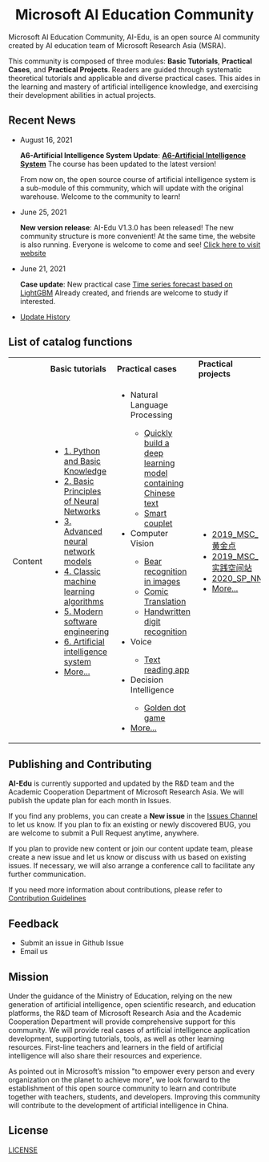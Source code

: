 <h1 align="center">Microsoft AI Education Community</h1>

Microsoft AI Education Community, AI-Edu, is an open source AI community created by AI education team of Microsoft Research Asia (MSRA).
  
This community is composed of three modules: **Basic Tutorials**, **Practical Cases**, and **Practical Projects**. Readers are guided through systematic theoretical tutorials and applicable and diverse practical cases. This aides in the learning and mastery of artificial intelligence knowledge, and exercising their development abilities in actual projects.

## **Recent News**
- August 16, 2021
  
  **A6-Artificial Intelligence System Update**: **[A6-Artificial Intelligence System](../.././基础教程/A6-人工智能系统)** The course has been updated to the latest version!
  
  From now on, the open source course of artificial intelligence system is a sub-module of this community, which will update with the original warehouse. Welcome to the community to learn!

- June 25, 2021
  
  **New version release**: AI-Edu V1.3.0 has been released! The new community structure is more convenient! At the same time, the website is also running. Everyone is welcome to come and see! [Click here to visit website](https://microsoft.github.io/ai-edu/)

- June 21, 2021
  
  **Case update**: New practical case [Time series forecast based on LightGBM](./实践案例/B16-基于LightGBM的时间序列预测) Already created, and friends are welcome to study if interested.

- [Update History](./docs/News.md)

## **List of catalog functions**  

<table>
    <tbody>
        <tr>
            <td></td>
            <td>
                <b>Basic tutorials</b>
            </td>
            <td>
                <b>Practical cases</b>
            </td>
            <td>
                <b>Practical projects</b>
            </td>
        </tr>
        <tr>
            <td>Content</td>
            <td>
                <ul>
                    <li><a href="./基础教程/A1-Python与基础知识/README.md">1. Python and Basic Knowledge</a></li>
                    <li><a href="./基础教程/A2-神经网络基本原理/README.md">2. Basic Principles of Neural Networks</a></li>
                    <li><a href="./基础教程/A3-神经网络高级模型（征稿）/README.md">3. Advanced neural network models</a></li>
                    <li><a href="./基础教程/A4-经典机器学习算法（征稿）/README.md">4. Classic machine learning algorithms</a></li>
                    <li><a href="./基础教程/A5-现代软件工程（更新中）/README.md">5. Modern software engineering</a></li>
                    <li><a href="./基础教程/A6-人工智能系统/README.md">6. Artificial intelligence system</a></li>
                    <li><a href="./基础教程/README.md">More...</a></li>
                </ul>
            </td>
            <td>
                <ul>
                    <li>Natural Language Processing</a></li>
                        <ul>
                            <li>
                                <a href="./实践案例/B14-快速构建中文文本蕴含深度学习模型/README.md">Quickly build a deep learning model containing Chinese text</a>
                            </li>
                            <li>
                                <a href="./实践案例/B13-AI对联生成案例/README.md">Smart couplet</a>
                            </li>
                        </ul>
                    <li>Computer Vision</li>
                        <ul>
                            <li>
                                <a href="./实践案例/B03-看图识熊/README.md">Bear recognition in images</a>
                            </li>
                            <li>
                                <a href="./实践案例/B01-漫画翻译/README.md">Comic Translation</a>
                            </li>
                            <li>
                                <a href="./实践案例/B07-手写数字识别/README.md">Handwritten digit recognition</a>
                            </li>
                        </ul>
                    <li>Voice</li>
                        <ul>
                            <li>
                                <a href="./实践案例/B05-文本朗读应用/README.md">Text reading app</a>
                            </li>
                        </ul>
                    <li>Decision Intelligence</li>
                        <ul>
                            <li>
                                <a href="./实践案例/B08-黄金点游戏/README.md">Golden dot game</a>
                            </li>
                        </ul>
                    <li><a href="./实践案例/README.md">More...</a></li>
                </ul>
            </td>
            <td>
                <ul>
                    <li><a href="./实践项目/2019_MSC_黄金点/README.md">2019_MSC_黄金点</a></li>
                    <li><a href="./实践项目/2019_MSC_实践空间站/README.md">2019_MSC_实践空间站</a></li>
                    <li><a href="./实践项目/2020_SP_NNI/README.md">2020_SP_NNI</a></li>
                    <li><a href="./实践项目/README.md">More...</a></li>
                </ul>
            </td>
        </tr>
    </tbody>
</table>

## **Publishing and Contributing**
**AI-Edu** is currently supported and updated by the R&D team and the Academic Cooperation Department of Microsoft Research Asia. We will publish the update plan for each month in Issues.

If you find any problems, you can create a **New issue** in the [Issues Channel](https://github.com/microsoft/ai-edu/issues) to let us know. If you plan to fix an existing or newly discovered BUG, you are welcome to submit a Pull Request anytime, anywhere.

If you plan to provide new content or join our content update team, please create a new issue and let us know or discuss with us based on existing issues. If necessary, we will also arrange a conference call to facilitate any further communication.

If you need more information about contributions, please refer to [Contribution Guidelines](./docs/Contributing.md)

## **Feedback**
- Submit an issue in Github Issue
- Email us

## **Mission**
Under the guidance of the Ministry of Education, relying on the new generation of artificial intelligence, open scientific research, and education platforms, the R&D team of Microsoft Research Asia and the Academic Cooperation Department will provide comprehensive support for this community. We will provide real cases of artificial intelligence application development, supporting tutorials, tools, as well as other learning resources. First-line teachers and learners in the field of artificial intelligence will also share their resources and experience.

As pointed out in Microsoft’s mission "to empower every person and every organization on the planet to achieve more", we look forward to the establishment of this open source community to learn and contribute together with teachers, students, and developers. Improving this community will contribute to the development of artificial intelligence in China.

## **License**
[LICENSE](./LICENSE.md)
